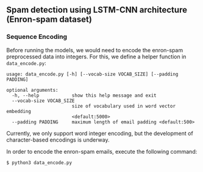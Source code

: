 ## Spam detection using LSTM-CNN architecture (Enron-spam dataset)

### Sequence Encoding

Before running the models, we would need to encode the enron-spam preprocessed data into integers. For this, we define a helper function in `data_encode.py`:

```
usage: data_encode.py [-h] [--vocab-size VOCAB_SIZE] [--padding PADDING]

optional arguments:
  -h, --help            show this help message and exit
  --vocab-size VOCAB_SIZE
                        size of vocabulary used in word vector embedding
                        <default:5000>
  --padding PADDING     maximum length of email padding <default:500>
```

Currently, we only support word integer encoding, but the development of character-based encodings is underway.

In order to encode the enron-spam emails, execute the following command:

```shell
$ python3 data_encode.py
```

